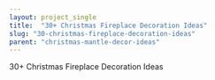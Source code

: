 ```yaml
---
layout: project_single
title:  "30+ Christmas Fireplace Decoration Ideas"
slug: "30-christmas-fireplace-decoration-ideas"
parent: "christmas-mantle-decor-ideas"
---
```

30+ Christmas Fireplace Decoration Ideas
